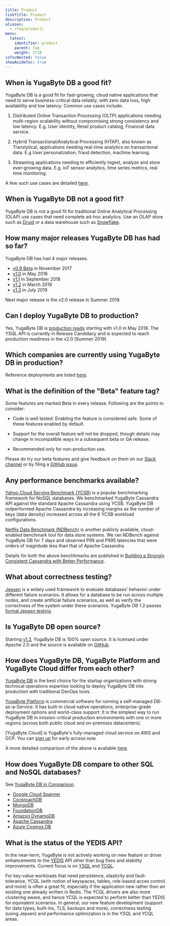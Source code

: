```yaml
---
title: Product
linkTitle: Product
description: Product
aliases:
  - /faq/product/
menu:
  latest:
    identifier: product
    parent: faq
    weight: 2710
isTocNested: false
showAsideToc: true
---
```


## When is YugaByte DB a good fit?

YugaByte DB is a good fit for fast-growing, cloud native applications that need to serve business-critical data reliably, with zero data loss, high availability and low latency. Common use cases include:

1. Distributed Online Transaction Processing (OLTP) applications needing multi-region scalability without compromising strong consistency and low latency. E.g. User identity, Retail product catalog, Financial data service.

2. Hybrid Transactional/Analytical Processing (HTAP), also known as Translytical, applications needing real-time analytics on transactional data. E.g User personalization, fraud detection, machine learning.

3. Streaming applications needing to efficiently ingest, analyze and store ever-growing data. E.g. IoT sensor analytics, time series metrics, real time monitoring.

A few such use cases are detailed [here](https://www.yugabyte.com/).

## When is YugaByte DB not a good fit?

YugaByte DB is not a good fit for traditional Online Analytical Processing (OLAP) use cases that need complete ad-hoc analytics. Use an OLAP store such as [Druid](http://druid.io/druid.html) or a data warehouse such as [Snowflake](https://www.snowflake.net/).


## How many major releases YugaByte DB has had so far?

YugaByte DB has had 4 major releases.

- [v0.9 Beta](https://blog.yugabyte.com/yugabyte-has-arrived/) in November 2017
- [v1.0](https://blog.yugabyte.com/announcing-yugabyte-db-1-0-%F0%9F%8D%BE-%F0%9F%8E%89/) in May 2018
- [v1.1](https://blog.yugabyte.com/announcing-yugabyte-db-1-1-and-company-update/) in September 2018
- [v1.2](https://blog.yugabyte.com/announcing-yugabyte-db-1-2-company-update-jepsen-distributed-sql/) in March 2019
- [v1.3](https://blog.yugabyte.com/announcing-yugabyte-db-v1-3-with-enterprise-features-as-open-source/) in July 2019

Next major release is the v2.0 release in Summer 2019.

## Can I deploy YugaByte DB to production?

Yes, YugaByte DB is [production ready](https://blog.yugabyte.com/yugabyte-db-1-0-a-peek-under-the-hood/) starting with v1.0 in May 2018. The YSQL API is currently in Release Candidacy and is expected to reach production readiness in the v2.0 (Summer 2019).

## Which companies are currently using YugaByte DB in production?

Reference deployments are listed [here](https://www.yugabyte.com/all-resources/resource-parent/case-studies/).

## What is the definition of the "Beta" feature tag?

Some features are marked Beta in every release. Following are the points to consider:

- Code is well tested. Enabling the feature is considered safe. Some of these features enabled by default.

- Support for the overall feature will not be dropped, though details may change in incompatible ways in a subsequent beta or GA release. 

- Recommended only for non-production use.

Please do try our beta features and give feedback on them on our [Slack channel](https://www.yugabyte.com/slack) or by filing a [GitHub issue](https://github.com/YugaByte/yugabyte-db/issues).

## Any performance benchmarks available?

[Yahoo Cloud Serving Benchmark (YCSB)](https://github.com/brianfrankcooper/YCSB/wiki) is a popular benchmarking framework for NoSQL databases. We benchmarked YugaByte Cassandra API against the standard Apache Cassandra using YCSB. YugaByte DB outperformed Apache Cassandra by increasing margins as the number of keys (data density) increased across all the 6 YCSB workload configurations. 

[Netflix Data Benchmark (NDBench)](https://github.com/Netflix/ndbench) is another publicly available, cloud-enabled benchmark tool for data store systems. We ran NDBench against YugaByte DB for 7 days and observed P99 and P995 latencies that were orders of magnitude less than that of Apache Cassandra. 

Details for both the above benchhmarks are published in [Building a Strongly Consistent Cassandra with Better Performance](https://blog.yugabyte.com/building-a-strongly-consistent-cassandra-with-better-performance-aa96b1ab51d6).

## What about correctness testing?

[Jepsen](https://jepsen.io/) is a widely used framework to evaluate databases’ behavior under different failure scenarios. It allows for a database to be run across multiple nodes, and create artificial failure scenarios, as well as verify the correctness of the system under these scenarios. YugaByte DB 1.2 passes [formal Jepsen testing](https://blog.yugabyte.com/yugabyte-db-1-2-passes-jepsen-testing/). 

## Is YugaByte DB open source?

Starting [v1.3](https://blog.yugabyte.com/announcing-yugabyte-db-v1-3-with-enterprise-features-as-open-source/), YugaByte DB is 100% open source. It is licensed under Apache 2.0 and the source is available on [GitHub](https://github.com/yugabyte/yugabyte-db).

## How does YugaByte DB, YugaByte Platform and YugaByte Cloud differ from each other?

[YugaByte DB](../../quick-start/) is the best choice for the startup organizations with strong technical operations expertise looking to deploy YugaByte DB into production with traditional DevOps tools.

[YugaByte Platform](../../deploy/enterprise-edition/) is commercial software for running a self-managed DB-as-a-Service. It has built-in cloud native operations, enterprise-grade deployment options and world-class support. It is the simplest way to run YugaByte DB in mission-critical production environments with one or more regions (across both public cloud and on-premises datacenters).

[YugaByte Cloud] is YugaByte's fully-managed cloud service on AWS and GCP. You can [sign up](https://www.yugabyte.com/cloud/) for early access now.

A more detailed comparison of the above is available [here](https://www.yugabyte.com/platform/#compare-editions).

## How does YugaByte DB compare to other SQL and NoSQL databases?

See [YugaByte DB in Comparison](../../comparisons/)

- [Google Cloud Spanner](../../comparisons/google-spanner/)
- [CockroachDB](https://www.yugabyte.com/yugabyte-db-vs-cockroachdb/)
- [MongoDB](../../comparisons/mongodb/)
- [FoundationDB](../../comparisons/foundationdb/)
- [Amazon DynamoDB](../../comparisons/amazon-dynamodb/)
- [Apache Cassandra](../../comparisons/cassandra/)
- [Azure Cosmos DB](../../comparisons/azure-cosmos/)

## What is the status of the YEDIS API?

In the near-term, YugaByte is not actively working on new feature or driver enhancements to the [YEDIS](../../yedis/) API other than bug fixes and stability improvements. Current focus is on [YSQL](../../api/ysql) and [YCQL](../../api/ycql).

For key-value workloads that need persistence, elasticity and fault-tolerance, YCQL (with notion of keyspaces, tables, role-based acces control and more) is often a great fit, especially if the application new rather than an existing one already written in Redis. The YCQL drivers are also more clustering aware, and hence YCQL is expected to perform better than YEDIS for equivalent scenarios. In general, our new feature development (support for data types, built-ins, TLS, backups and more), correctness testing (using Jepsen) and performance optimization is in the YSQL and YCQL areas.